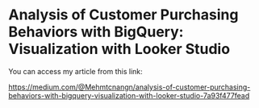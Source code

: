 # Analysis of Customer Purchasing Behaviors with BigQuery: Visualization with Looker Studio

You can access my article from this link:

https://medium.com/@Mehmtcnangn/analysis-of-customer-purchasing-behaviors-with-bigquery-visualization-with-looker-studio-7a93f477fead
